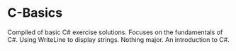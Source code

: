 # C-Basics
Compiled of basic C# exercise solutions. Focuses on the fundamentals of C#. Using WriteLine to display strings. Nothing major. An introduction to C#.
